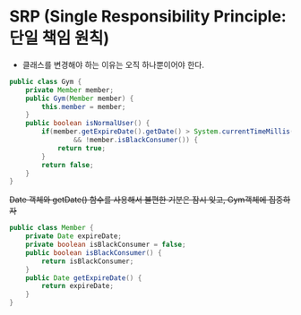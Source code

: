 # SRP (Single Responsibility Principle: 단일 책임 원칙) #
- 클래스를 변경해야 하는 이유는 오직 하나뿐이어야 한다.

````java
public class Gym {
	private Member member;
	public Gym(Member member) {
		this.member = member;
	}
	public boolean isNormalUser() {
		if(member.getExpireDate().getDate() > System.currentTimeMillis()
				&& !member.isBlackConsumer()) {
			return true;
		}
		return false;
	}
}
````
~~Date 객체와 getDate() 함수를 사용해서 불편한 기분은 잠시 잊고, Gym객체에 집중하자~~

````java
public class Member {
	private Date expireDate;
	private boolean isBlackConsumer = false;
	public boolean isBlackConsumer() {
		return isBlackConsumer;
	}
	public Date getExpireDate() {
		return expireDate;
	}
}
````
